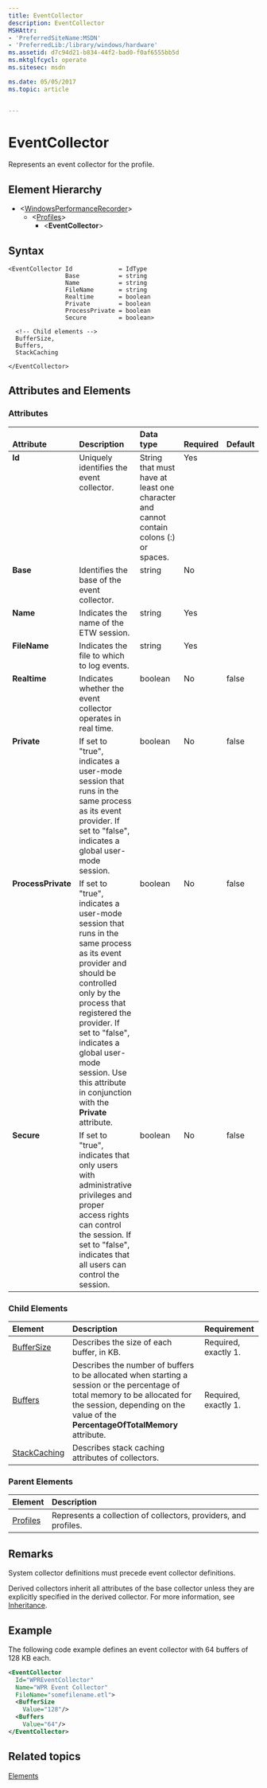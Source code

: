 ```yaml
---
title: EventCollector
description: EventCollector
MSHAttr:
- 'PreferredSiteName:MSDN'
- 'PreferredLib:/library/windows/hardware'
ms.assetid: d7c94d21-b834-44f2-bad0-f0af6555bb5d
ms.mktglfcycl: operate
ms.sitesec: msdn

ms.date: 05/05/2017
ms.topic: article


---
```



# EventCollector

Represents an event collector for the profile.


## Element Hierarchy

* \<[WindowsPerformanceRecorder](windowsperformancerecorder.md)\>
  * \<[Profiles](profiles.md)\>
    * \<**EventCollector**\>


## Syntax

```
<EventCollector Id             = IdType
                Base           = string
                Name           = string
                FileName       = string
                Realtime       = boolean
                Private        = boolean
                ProcessPrivate = boolean
                Secure         = boolean>

  <!-- Child elements -->
  BufferSize,
  Buffers,
  StackCaching

</EventCollector>
```


## Attributes and Elements


### Attributes

<table>
<thead align="left" valign="bottom">
<tr class="header">
<th>Attribute</th>
<th>Description</th>
<th>Data type</th>
<th>Required</th>
<th>Default</th>
</tr>
</thead>
<tbody align="left" valign="top">
<tr class="odd">
<td><strong>Id</strong></td>
<td>Uniquely identifies the event collector.</td>
<td>String that must have at least one character and cannot contain colons (:) or spaces.</td>
<td>Yes</td>
<td></td>
</tr>
<tr class="even">
<td><strong>Base</strong></td>
<td>Identifies the base of the event collector.</td>
<td>string</td>
<td>No</td>
<td></td>
</tr>
<tr class="odd">
<td><strong>Name</strong></td>
<td>Indicates the name of the ETW session.</td>
<td>string</td>
<td>Yes</td>
<td></td>
</tr>
<tr class="even">
<td><strong>FileName</strong></td>
<td>Indicates the file to which to log events.</td>
<td>string</td>
<td>Yes</td>
<td></td>
</tr>
<tr class="odd">
<td><strong>Realtime</strong></td>
<td>Indicates whether the event collector operates in real time.</td>
<td>boolean</td>
<td>No</td>
<td>false</td>
</tr>
<tr class="even">
<td><strong>Private</strong></td>
<td>If set to &quot;true&quot;, indicates a user-mode session that runs in the same process as its event provider. If set to &quot;false&quot;, indicates a global user-mode session.</td>
<td>boolean</td>
<td>No</td>
<td>false</td>
</tr>
<tr class="odd">
<td><strong>ProcessPrivate</strong></td>
<td>If set to &quot;true&quot;, indicates a user-mode session that runs in the same process as its event provider and should be controlled only by the process that registered the provider. If set to &quot;false&quot;, indicates a global user-mode session. Use this attribute in conjunction with the <strong>Private</strong> attribute.</td>
<td>boolean</td>
<td>No</td>
<td>false</td>
</tr>
<tr class="even">
<td><strong>Secure</strong></td>
<td>If set to &quot;true&quot;, indicates that only users with administrative privileges and proper access rights can control the session. If set to &quot;false&quot;, indicates that all users can control the session.</td>
<td>boolean</td>
<td>No</td>
<td>false</td>
</tr>
</tbody>
</table>


### Child Elements

| Element                         | Description                                                                                                                                                                                                     | Requirement          |
| :------------------------------ | :-------------------------------------------------------------------------------------------------------------------------------------------------------------------------------------------------------------- | :------------------- |
| [BufferSize](buffersize.md)     | Describes the size of each buffer, in KB.                                                                                                                                                                       | Required, exactly 1. |
| [Buffers](buffers.md)           | Describes the number of buffers to be allocated when starting a session or the percentage of total memory to be allocated for the session, depending on the value of the **PercentageOfTotalMemory** attribute. | Required, exactly 1. |
| [StackCaching](stackcaching.md) | Describes stack caching attributes of collectors.                                                                                                                                                               |                      |


### Parent Elements

| Element                 | Description                                                     |
| :---------------------- | :-------------------------------------------------------------- |
| [Profiles](profiles.md) | Represents a collection of collectors, providers, and profiles. |


## Remarks

System collector definitions must precede event collector definitions.

Derived collectors inherit all attributes of the base collector unless they are explicitly specified in the derived collector. For more information, see [Inheritance](inheritance.md).


## Example

The following code example defines an event collector with 64 buffers of 128 KB each.

```xml
<EventCollector
  Id="WPREventCollector"
  Name="WPR Event Collector"
  FileName="somefilename.etl"> 
  <BufferSize
    Value="128"/> 
  <Buffers
    Value="64"/>
</EventCollector>
```


## Related topics

[Elements](elements.md)

